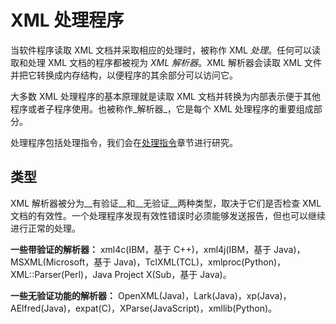 # XML 处理程序

当软件程序读取 XML 文档并采取相应的处理时，被称作 XML _处理_。任何可以读取和处理 XML 文档的程序都被视为 _XML 解析器_。XML 解析器会读取 XML 文件并把它转换成内存结构，以便程序的其余部分可以访问它。

大多数 XML 处理程序的基本原理就是读取 XML 文档并转换为内部表示便于其他程序或者子程序使用。也被称作_解析器_，它是每个 XML 处理程序的重要组成部分。

处理程序包括处理指令，我们会在[处理指令](xml_processing.md)章节进行研究。

## 类型

XML 解析器被分为__有验证__和__无验证__两种类型，取决于它们是否检查 XML 文档的有效性。一个处理程序发现有效性错误时必须能够发送报告，但也可以继续进行正常的处理。

__一些带验证的解析器：__ xml4c(IBM，基于 C++)，xml4j(IBM，基于 Java)，MSXML(Microsoft，基于 Java)，TclXML(TCL)，xmlproc(Python)，XML::Parser(Perl)，Java Project X(Sub，基于 Java)。

__一些无验证功能的解析器：__ OpenXML(Java)，Lark(Java)，xp(Java)，AElfred(Java)，expat(C)，XParse(JavaScript)，xmllib(Python)。